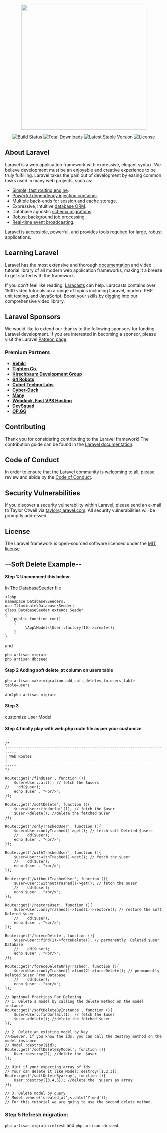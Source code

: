 <p align="center"><a href="https://laravel.com" target="_blank"><img src="https://raw.githubusercontent.com/laravel/art/master/logo-lockup/5%20SVG/2%20CMYK/1%20Full%20Color/laravel-logolockup-cmyk-red.svg" width="400"></a></p>

<p align="center">
<a href="https://travis-ci.org/laravel/framework"><img src="https://travis-ci.org/laravel/framework.svg" alt="Build Status"></a>
<a href="https://packagist.org/packages/laravel/framework"><img src="https://img.shields.io/packagist/dt/laravel/framework" alt="Total Downloads"></a>
<a href="https://packagist.org/packages/laravel/framework"><img src="https://img.shields.io/packagist/v/laravel/framework" alt="Latest Stable Version"></a>
<a href="https://packagist.org/packages/laravel/framework"><img src="https://img.shields.io/packagist/l/laravel/framework" alt="License"></a>
</p>

## About Laravel

Laravel is a web application framework with expressive, elegant syntax. We believe development must be an enjoyable and creative experience to be truly fulfilling. Laravel takes the pain out of development by easing common tasks used in many web projects, such as:

- [Simple, fast routing engine](https://laravel.com/docs/routing).
- [Powerful dependency injection container](https://laravel.com/docs/container).
- Multiple back-ends for [session](https://laravel.com/docs/session) and [cache](https://laravel.com/docs/cache) storage.
- Expressive, intuitive [database ORM](https://laravel.com/docs/eloquent).
- Database agnostic [schema migrations](https://laravel.com/docs/migrations).
- [Robust background job processing](https://laravel.com/docs/queues).
- [Real-time event broadcasting](https://laravel.com/docs/broadcasting).

Laravel is accessible, powerful, and provides tools required for large, robust applications.

## Learning Laravel

Laravel has the most extensive and thorough [documentation](https://laravel.com/docs) and video tutorial library of all modern web application frameworks, making it a breeze to get started with the framework.

If you don't feel like reading, [Laracasts](https://laracasts.com) can help. Laracasts contains over 1500 video tutorials on a range of topics including Laravel, modern PHP, unit testing, and JavaScript. Boost your skills by digging into our comprehensive video library.

## Laravel Sponsors

We would like to extend our thanks to the following sponsors for funding Laravel development. If you are interested in becoming a sponsor, please visit the Laravel [Patreon page](https://patreon.com/taylorotwell).

### Premium Partners

- **[Vehikl](https://vehikl.com/)**
- **[Tighten Co.](https://tighten.co)**
- **[Kirschbaum Development Group](https://kirschbaumdevelopment.com)**
- **[64 Robots](https://64robots.com)**
- **[Cubet Techno Labs](https://cubettech.com)**
- **[Cyber-Duck](https://cyber-duck.co.uk)**
- **[Many](https://www.many.co.uk)**
- **[Webdock, Fast VPS Hosting](https://www.webdock.io/en)**
- **[DevSquad](https://devsquad.com)**
- **[OP.GG](https://op.gg)**

## Contributing

Thank you for considering contributing to the Laravel framework! The contribution guide can be found in the [Laravel documentation](https://laravel.com/docs/contributions).

## Code of Conduct

In order to ensure that the Laravel community is welcoming to all, please review and abide by the [Code of Conduct](https://laravel.com/docs/contributions#code-of-conduct).

## Security Vulnerabilities

If you discover a security vulnerability within Laravel, please send an e-mail to Taylor Otwell via [taylor@laravel.com](mailto:taylor@laravel.com). All security vulnerabilities will be promptly addressed.

## License

The Laravel framework is open-sourced software licensed under the [MIT license](https://opensource.org/licenses/MIT).

## --Soft Delete Example--

#### Step 1: Uncomment this below:
In The DatabaseSeeder file 
```
<?php
namespace Database\Seeders;
use Illuminate\Database\Seeder;
class DatabaseSeeder extends Seeder
{
    public function run()
    {
         \App\Models\User::factory(10)->create();
    }
}
```
and
```
php artisan migrate
php artisan db:seed
```
#### Step 2 Adding soft delete_at column on users table 
`php artisan make:migration add_soft_deletes_to_users_table — table=users`

and
`php artisan migrate`
#### Step 3
customize User Model

#### Step 4 finally play with web.php route file as per your customize
```

/*
|--------------------------------------------------------------------------
| Web Routes
|--------------------------------------------------------------------------
*/

Route::get('/findUser', function (){
    $user=User::all(); // fetch the $users
//    dd($user);
    echo $user . "<br/>";
});

Route::get('/softDelete', function (){
    $user=User::findorfail(1); // fetch the $user
    $user->delete(); //delete the fetched $user
});

Route::get('/onlyTrashedUser', function (){
    $user=User::onlyTrashed()->get(); // fetch soft Deleted $users
    //    dd($user);
    echo $user . "<br/>";
});

Route::get('/withTrashedUser', function (){
    $user=User::withTrashed()->get(); // fetch the $user
    //    dd($user);
    echo $user . "<br/>";
});

Route::get('/withoutTrashedUser', function (){
    $user=User::withoutTrashed()->get(); // fetch the $user
    //    dd($user);
    echo $user . "<br/>";
});

Route::get('/restoreUser', function (){
    $user=User::onlyTrashed()->find(1)->restore(); // restore the soft Deleted $user
    //    dd($user);
    echo $user . "<br/>";
});

Route::get('/foreceDelete', function (){
    $user=User::find(1)->forceDelete(); // permanently  Deleted $user Database
    //    dd($user);
    echo $user . "<br/>";
});

Route::get('/foreceDeleteOnlyTrashed', function (){
    $user=User::onlyTrashed()->find(2)->forceDelete(); // permanently  Deleted $user From Database
    //    dd($user);
    echo $user . "<br/>";
});

// Optional Practices For Deleting
// 1. Delete a model by calling the delete method on the model instance
Route::get('/softDeleteByInstance', function (){
    $user=User::findorfail(1); // fetch the $user
    $user->delete(); //delete the fetched $user
});

// 2. Delete an existing model by key
//However, if you know the ids, you can call the destroy method on the model instance
// Model::destroy($id);
Route::get('/softDeleteByModel', function (){
    User::destroy(2); //delete the  $user
});

// Hint if your expecting array of ids.
// Your can delete it like Model::destroy([1,2,3]);
Route::get('/softDeleteByarray', function (){
    User::destroy([3,4,5]); //delete the  $users as array
});

// 3. Delete model by query
// Model::where(‘created_at’,<,date(‘Y-m-d’));
// For this tutorial we are going to use the second delete method.

```
### Step 5 Refresh migration:

`php artisan migrate:refresh`
and
`php artisan db:seed`
